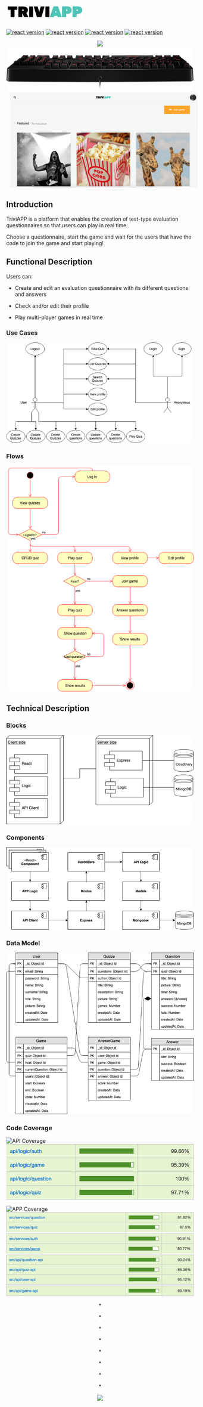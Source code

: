 # ![Use Cases](images/triviapp.png)

[![react version](https://img.shields.io/badge/react-16.8.3-blue.svg)](https://www.npmjs.com/package/react/v/16.8.3) 
[![react version](https://img.shields.io/badge/express-4.16.4-green.svg)](https://www.npmjs.com/package/express/v/4.16.4) 
[![react version](https://img.shields.io/badge/socket.io-2.2.0-black.svg)](https://www.npmjs.com/package/socket.io/v/2.2.0) 
[![react version](https://img.shields.io/badge/mongoose-5.4.19-red.svg)](https://www.npmjs.com/package/mongoose/v/5.4.19) 


<p align="center">
<img src="https://media.giphy.com/media/SV09Wp6hvMW7m/giphy.gif" >
<img src="images/keyboard.png" width="600" >

<img src="images/captura.png" style="margin: 0px 10px; 60px 0px">
</p>

## Introduction

TriviAPP is a platform that enables the creation of test-type evaluation questionnaires so that users can play in real time.

Choose a questionnaire, start the game and wait for the users that have the code to join the game and start playing!


## Functional Description
Users can:

* Create and edit an evaluation questionnaire with its different questions and answers
* Check and/or edit their profile

* Play multi-player games in real time

### Use Cases

![Use Cases](images/use-cases.png)

### Flows

![Flows](images/flows.png)


## Technical Description

### Blocks

![Blocks](images/block.png)

### Components

![Components](images/components.png)

### Data Model

![Data Model](images/data-model.png)

### Code Coverage

![API Coverage](https://img.shields.io/badge/API%20coverage-98.19-green.svg)
![API code coverage](images/api-coverage.png)

![APP Coverage](https://img.shields.io/badge/APP%20coverage-87.73-green.svg)
![APP code coverage](images/api-coverage1.png)
![APP code coverage](images/api-coverage4.png)
![APP code coverage](images/api-coverage2.png)
![APP code coverage](images/api-coverage3.png)

<p align="center">
* 
</p>
<p align="center">
* 
</p>
<p align="center">
* 
</p>
<p align="center">
* 
</p>
<p align="center">
* 
</p>
<p align="center">
* 
</p>
<p align="center">
* 
</p>
<p align="center">
* 
</p>

<p align="center">
<img src="https://media.giphy.com/media/3oEjHGr1Fhz0kyv8Ig/giphy.gif">

